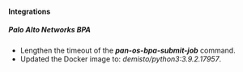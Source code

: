 #### Integrations
##### Palo Alto Networks BPA
- Lengthen the timeout of the ***pan-os-bpa-submit-job*** command.
- Updated the Docker image to: *demisto/python3:3.9.2.17957*.
